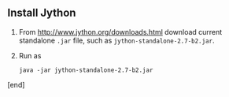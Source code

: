 ## Install Jython

 1. From http://www.jython.org/downloads.html download current standalone `.jar` file, such as `jython-standalone-2.7-b2.jar`.
 
 1. Run as

        java -jar jython-standalone-2.7-b2.jar

[end]
